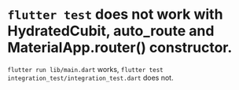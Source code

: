 # `flutter test` does not work with HydratedCubit, auto_route and MaterialApp.router() constructor.

`flutter run lib/main.dart` works, `flutter test integration_test/integration_test.dart` does not.